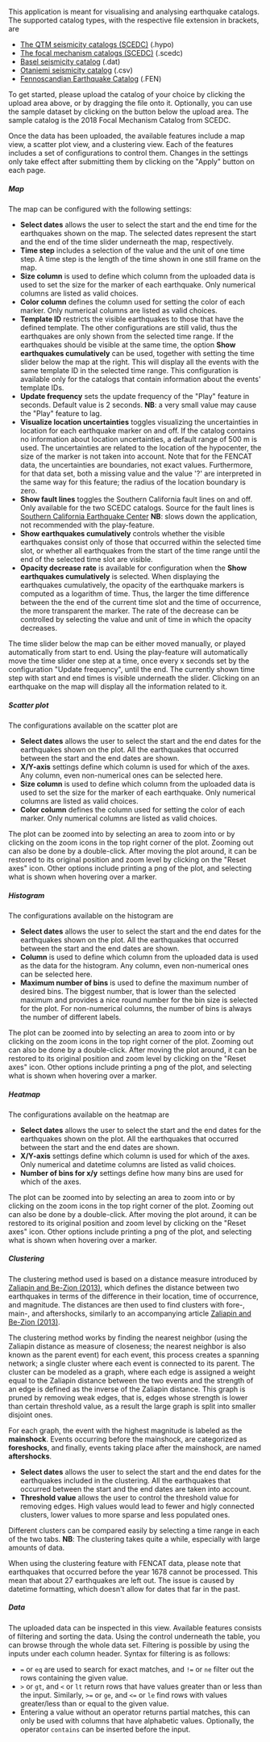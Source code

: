 This application is meant for visualising and analysing earthquake catalogs. The supported catalog types, with the respective file extension in brackets, are

<ul>
  <li><a href="https://scedc.caltech.edu/research-tools/QTMcatalog.html" target="_blank">The QTM seismicity catalogs (SCEDC)</a> (.hypo)</li>
  <li><a href="https://scedc.caltech.edu/research-tools/alt-2011-yang-hauksson-shearer.html" target="_blank">The focal mechanism catalogs (SCEDC)</a> (.scedc)</li>
  <li><a href="https://agupubs.onlinelibrary.wiley.com/doi/abs/10.1029/2019JB017468" target="_blank">Basel seismicity catalog</a> (.dat)</li>
  <li><a href="https://advances.sciencemag.org/content/5/5/eaav7224" target="_blank">Otaniemi seismicity catalog</a> (.csv)</li>
  <li><a href="https://www.seismo.helsinki.fi/bulletin/list/catalog/Scandia_updated.html" target="_blank">Fennoscandian Earthquake Catalog</a> (.FEN)</li>
</ul>

To get started, please upload the catalog of your choice by clicking the upload area above, or by dragging the file onto it. Optionally, you can use the sample dataset by clicking on the button below the upload area. The sample catalog is the 2018 Focal Mechanism Catalog from SCEDC.

Once the data has been uploaded, the available features include a map view, a scatter plot view, and a clustering view. Each of the features includes a set of configurations to control them. Changes in the settings only take effect after submitting them by clicking on the "Apply" button on each page.

##### Map

The map can be configured with the following settings:
*  **Select dates** allows the user to select the start and the end time for the earthquakes shown on the map. The selected dates represent the start and the end of the time slider underneath the map, respectively.
* **Time step** includes a selection of the value and the unit of one time step. A time step is the length of the time shown in one still frame on the map.
* **Size column** is used to define which column from the uploaded data is used to set the size for the marker of each earthquake. Only numerical columns are listed as valid choices.
* **Color column** defines the column used for setting the color of each marker. Only numerical columns are listed as valid choices.
* **Template ID** restricts the visible earthquakes to those that have the defined template. The other configurations are still valid, thus the earthquakes are only shown from the selected time range. If the earthquakes should be visible at the same time, the option **Show earthquakes cumulatively** can be used, together with setting the time slider below the map at the right. This will display all the events with the same template ID in the selected time range. This configuration is available only for the catalogs that contain information about the events' template IDs.
* **Update frequency** sets the update frequency of the "Play" feature in seconds. Default value is 2 seconds. **NB**: a very small value may cause the "Play" feature to lag.
* **Visualize location uncertainties** toggles visualizing the uncertainties in location for each earthquake marker on and off. If the catalog contains no information about location uncertainties, a default range of 500 m is used. The uncertainties are related to the location of the hypocenter, the size of the marker is not taken into account. Note that for the FENCAT data, the uncertainties are boundaries, not exact values. Furthermore, for that data set, both a missing value and the value '?' are interpreted in the same way for this feature; the radius of the location boundary is zero.
* **Show fault lines** toggles the Southern California fault lines on and off. Only available for the two SCEDC catalogs. Source for the fault lines is [Southern California Earthquake Center](https://www.scec.org/research/cfm) **NB**: slows down the application, not recommended with the play-feature.
* **Show earthquakes cumulatively** controls whether the visible earthquakes consist only of those that occurred within the selected time slot, or whether all earthquakes from the start of the time range until the end of the selected time slot are visible.
* **Opacity decrease rate** is available for configuration when the **Show earthquakes cumulatively** is selected. When displaying the earthquakes cumulatively, the opacity of the earthquake markers is computed as a logarithm of time. Thus, the larger the time difference between the the end of the current time slot and the time of occurrence, the more transparent the marker. The rate of the decrease can be controlled by selecting the value and unit of time in which the opacity decreases.

The time slider below the map can be either moved manually, or played automatically from start to end. Using the play-feature will automatically move the time slider one step at a time, once every x seconds set by the configuration "Update frequency", until the end. The currently shown time step with start and end times is visible underneath the slider. Clicking on an earthquake on the map will display all the information related to it.

##### Scatter plot

The configurations available on the scatter plot are
*  **Select dates** allows the user to select the start and the end dates for the earthquakes shown on the plot. All the earthquakes that occurred between the start and the end dates are shown.
* **X/Y-axis** settings define which column is used for which of the axes. Any column, even non-numerical ones can be selected here.
* **Size column** is used to define which column from the uploaded data is used to set the size for the marker of each earthquake. Only numerical columns are listed as valid choices.
* **Color column** defines the column used for setting the color of each marker. Only numerical columns are listed as valid choices.

The plot can be zoomed into by selecting an area to zoom into or by clicking on the zoom icons in the top right corner of the plot. Zooming out can also be done by a double-click. After moving the plot around, it can be restored to its original position and zoom level by clicking on the "Reset axes" icon. Other options include printing a png of the plot, and selecting what is shown when hovering over a marker.

##### Histogram

The configurations available on the histogram are
*  **Select dates** allows the user to select the start and the end dates for the earthquakes shown on the plot. All the earthquakes that occurred between the start and the end dates are shown.
* **Column** is used to define which column from the uploaded data is used as the data for the histogram. Any column, even non-numerical ones can be selected here.
* **Maximum number of bins** is used to define the maximum number of desired bins. The biggest number, that is lower than the selected maximum and provides a nice round number for the bin size is selected for the plot. For non-numerical columns, the number of bins is always the number of different labels.

The plot can be zoomed into by selecting an area to zoom into or by clicking on the zoom icons in the top right corner of the plot. Zooming out can also be done by a double-click. After moving the plot around, it can be restored to its original position and zoom level by clicking on the "Reset axes" icon. Other options include printing a png of the plot, and selecting what is shown when hovering over a marker.

##### Heatmap

The configurations available on the heatmap are
*  **Select dates** allows the user to select the start and the end dates for the earthquakes shown on the plot. All the earthquakes that occurred between the start and the end dates are shown.
* **X/Y-axis** settings define which column is used for which of the axes. Only numerical and datetime columns are listed as valid choices.
* **Number of bins for x/y** settings define how many bins are used for which of the axes.

The plot can be zoomed into by selecting an area to zoom into or by clicking on the zoom icons in the top right corner of the plot. Zooming out can also be done by a double-click. After moving the plot around, it can be restored to its original position and zoom level by clicking on the "Reset axes" icon. Other options include printing a png of the plot, and selecting what is shown when hovering over a marker.

##### Clustering

The clustering method used is based on a distance measure introduced by [Zaliapin and Be-Zion (2013)](https://agupubs.onlinelibrary.wiley.com/doi/pdf/10.1002/jgrb.50179), which defines the distance between two earthquakes in terms of the difference in their location, time of occurrence, and magnitude. The distances are then used to find clusters with fore-, main-, and aftershocks, similarly to an accompanying article [Zaliapin and Be-Zion (2013)](https://agupubs.onlinelibrary.wiley.com/doi/epdf/10.1002/jgrb.50178). 

The clustering method works by finding the nearest neighbor (using the Zaliapin distance as measure of closeness; the nearest neighbor is also known as the parent event) for each event, this process creates a spanning network; a single cluster where each event is connected to its parent. The cluster can be modeled as a graph, where each edge is assigned a weight equal to the Zaliapin distance between the two events and the strength of an edge is defined as the inverse of the Zaliapin distance. This graph is pruned by removing weak edges, that is, edges whose strength is lower than certain threshold value, as a result the large graph is split into smaller disjoint ones. 

For each graph, the event with the highest magnitude is labeled as the **mainshock**. Events occurring before the mainshock, are categorized as **foreshocks**, and finally, events taking place after the mainshock, are named **aftershocks**. 

*  **Select dates** allows the user to select the start and the end dates for the earthquakes included in the clustering. All the earthquakes that occurred between the start and the end dates are taken into account.
* **Threshold value** allows the user to control the threshold value for removing edges. High values would lead to fewer and higly connected clusters, lower values to more sparse and less populated ones. 


Different clusters can be compared easily by selecting a time range in each of the two tabs. **NB**: The clustering takes quite a while, especially with large amounts of data.

When using the clustering feature with FENCAT data, please note that earthquakes that occurred before the year 1678 cannot be processed. This mean that about 27 earthquakes are left out. The issue is caused by datetime formatting, which doesn't allow for dates that far in the past.

##### Data

The uploaded data can be inspected in this view. Available features consists of filtering and sorting the data. Using the control underneath the table, you can browse through the whole data set. Filtering is possible by using the inputs under each column header. Syntax for filtering is as follows:
* `=` or `eq` are used to search for exact matches, and `!=` or `ne` filter out the rows containing the given value.
* `>` or `gt`, and `<` or `lt` return rows that have values greater than or less than the input. Similarly, `>=` or `ge`, and `<=` or `le` find rows with values greater/less than or equal to the given value.
* Entering a value without an operator returns partial matches, this can only be used with columns that have alphabetic values. Optionally, the operator `contains` can be inserted before the input.
